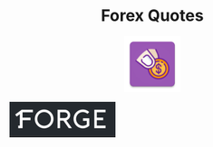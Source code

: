 <h1 align="center">Forex Quotes</h1>

<p align="center"><img src="https://github.com/BeeTrain/ForexQuotes/blob/master/app/src/main/ic_launcher-web.png" width="100" height="100"></p>

[![Forex API](https://github.com/BeeTrain/ForexQuotes/blob/master/media/forex_api_logo.png)](https://1forge.com/forex-data-api)